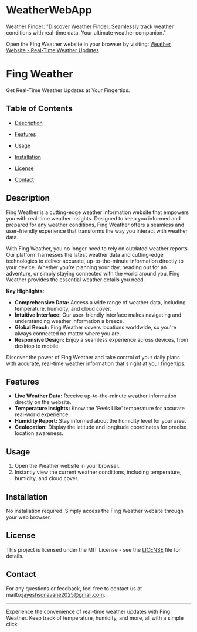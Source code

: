 # WeatherWebApp
Weather Finder: "Discover Weather Finder: Seamlessly track weather conditions with real-time data. Your ultimate weather companion."

Open the Fing Weather website in your browser by visiting: [Weather Website - Real-Time Weather Updates](https://weatherwebsitejay.netlify.app/)

# Fing Weather

Get Real-Time Weather Updates at Your Fingertips.

## Table of Contents

- [Description](#description)
- [Features](#features)
- [Usage](#usage)
 
- [Installation](#installation)
- [License](#license)
- [Contact](#contact)

## Description

Fing Weather is a cutting-edge weather information website that empowers you with real-time weather insights. Designed to keep you informed and prepared for any weather conditions, Fing Weather offers a seamless and user-friendly experience that transforms the way you interact with weather data.

With Fing Weather, you no longer need to rely on outdated weather reports. Our platform harnesses the latest weather data and cutting-edge technologies to deliver accurate, up-to-the-minute information directly to your device. Whether you're planning your day, heading out for an adventure, or simply staying connected with the world around you, Fing Weather provides the essential weather details you need.

**Key Highlights:**

- **Comprehensive Data:** Access a wide range of weather data, including temperature, humidity, and cloud cover.
- **Intuitive Interface:** Our user-friendly interface makes navigating and understanding weather information a breeze.
- **Global Reach:** Fing Weather covers locations worldwide, so you're always connected no matter where you are.
- **Responsive Design:** Enjoy a seamless experience across devices, from desktop to mobile.

Discover the power of Fing Weather and take control of your daily plans with accurate, real-time weather information that's right at your fingertips.

## Features

- **Live Weather Data:** Receive up-to-the-minute weather information directly on the website.
- **Temperature Insights:** Know the 'Feels Like' temperature for accurate real-world experience.
- **Humidity Report:** Stay informed about the humidity level for your area.
- **Geolocation:** Display the latitude and longitude coordinates for precise location awareness.

## Usage

1. Open the  Weather website in your browser.
2. Instantly view the current weather conditions, including temperature, humidity, and cloud cover.
 

## Installation

No installation required. Simply access the Fing Weather website through your web browser.

## License

This project is licensed under the MIT License - see the [LICENSE](LICENSE) file for details.

## Contact

For any questions or feedback, feel free to contact us at mailto:jayeshsonavane2025@gmail.com.

---

Experience the convenience of real-time weather updates with Fing Weather. Keep track of temperature, humidity, and more, all with a simple click.
